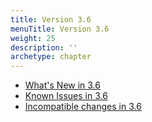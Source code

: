 ```yaml
---
title: Version 3.6
menuTitle: Version 3.6
weight: 25
description: ''
archetype: chapter
---
```

- [What's New in 3.6](whats-new-in-3-6.md)
- [Known Issues in 3.6](known-issues-in-3-6.md)
- [Incompatible changes in 3.6](incompatible-changes-in-3-6.md)
